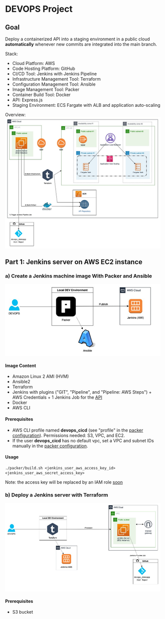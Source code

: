 # DEVOPS Project
## Goal
Deploy a containerized API into a staging environment in a public cloud **automatically** whenever new commits are integrated into the main branch.

Stack:
* Cloud Platform: AWS
* Code Hosting Platform: GitHub
* CI/CD Tool: Jenkins with Jenkins Pipeline
* Infrastructure Management Tool: Terraform
* Configuration Management Tool: Ansible
* Image Management Tool: Packer 
* Container Build Tool: Docker
* API: Express.js
* Staging Environment: ECS Fargate with ALB and application auto-scaling

Overview:
![Overview](/misc/devops_cicd-Overview.jpg)

## Part 1: Jenkins server on AWS EC2 instance

### a) Create a Jenkins machine image With Packer and Ansible

![Packer](/misc/devops_cicd-Packer.jpg)

#### Image Content
* Amazon Linux 2 AMI (HVM)
* Ansible2
* Terraform
* Jenkins with plugins ("GIT", "Pipeline", and "Pipeline: AWS Steps") + AWS Credentials + 1 Jenkins Job for the [API](https://github.com/thecloudprofessional/devops_demoapp)
* Docker
* AWS CLI

#### Prerequisites
* AWS CLI profile named **devops_cicd** (see "profile" in the [packer configuration](/packer/jenkins-amazonlinux.pkr.hcl)). Permissions needed: S3, VPC, and EC2.
* If the user **devops_cicd** has no default vpc, set a VPC and subnet IDs manually in the [packer configuration](/packer/jenkins-amazonlinux.pkr.hcl). 

#### Usage
```
./packer/build.sh <jenkins_user_aws_access_key_id> <jenkins_user_aws_secret_access_key>
```
Note: the access key will be replaced by an IAM role [soon](https://github.com/thecloudprofessional/devops_cicd/issues/1)

### b) Deploy a Jenkins server with Terraform
![Terraform](/misc/devops_cicd-Terraform.jpg)

#### Prerequisites
* S3 bucket
